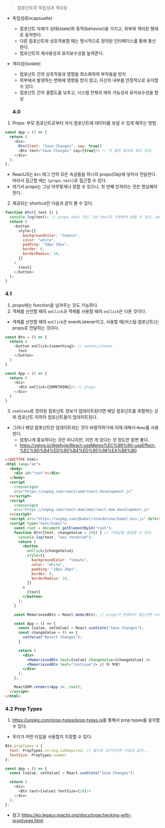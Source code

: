 > 컴포넌트의 독립성과 격리성  
- 독립성(Encapsualte)
  - 컴포넌트 자체가 상태(state)와 동작(behavior)을 가지고, 외부와 격리된 형태로 동작한다.
  - 다른 컴포넌트와 상호작용할 때는 명시적으로 정의된 인터페이스를 통해 통신한다.
  - 컴포넌트의 재사용성과 유지보수성을 높여준다.  
- 격리성(isolate)
  - 컴포넌트 간의 상호작용과 영향을 최소화하여 부작용을 방지  
  - 외부에서 발생하는 변화에 영향을 받지 않고, 자신의 내부를 안정적으로 유지할 수 있다.
  - 컴포넌트 간의 결합도를 낮추고, 시스템 전체의 에측 가능성과 유지보수성을 향상

  ### 4.0
1. Props: 부모 컴포넌트로부터 자식 컴포넌트에 데이터를 보낼 수 있게 해주는 방법  

```js
const App = () => {
  return (
    <div>
      Btn({text: "Save Changes", say: true})
      <Btn text="Save Changes" say={true}/> // 이 둘의 동치로 봐도 된다.
    </div>
  );
};
```
  - ReactJS는 `Btn` 태그 안의 모든 속성들을 하나의 props(Obj)에 넣어서 전달한다. 따라서 접근할 때는 `{props.text}`로 접근할 수 있다.
  - 여기서 props는 그냥 아무렇게나 정할 수 있으나, 첫 번째 인자라는 것은 명심해야 한다.

2. 제공되는 shortcut은 다음과 같이 볼 수 있다.  

```js
function Btn({ text }) {
  console.log(text); // props.text 대신 그냥 text로 사용해서 받을 수 있다. destructing
  return (
    <button
      style={{
        backgroundColor: "tomato",
        color: "white",
        padding: "10px 20px",
        border: 0,
        borderRadius: 10,
      }}
    >
      {text}
    </button>
  );
}
```

### 4.1  
1. props에는 function을 넘겨주는 것도 가능하다.  
2. 객체를 선언할 때의 `onClick`과 객체를 사용할 때의 `onClick`은 다른 것이다.
- 객체를 선언할 때의 `onClick`은 eventListener이고, 사용할 때(커스텀 컴포넌트)는 props로 전달하는 것이다.  

```js
const Btn = () => {
  return (
    <button onClick={something}> // eventListener
      text
    </button>
  )
}

const App = () => {
  return (
    <div>
      <Btn onClick={SOMETHING}/> // props
    </div>
  )
}
```

3. `useState`로 정의된 컴포넌트 정보가 업데이트된다면 해당 컴포넌트를 포함하는 상위 컴포넌트 이하의 컴포넌트들이 업데이트된다.  
- 그러나 해당 컴포넌트만 업데이트되는 것이 바람직하기에 이에 대해서 `Memo`를 사용한다.
  - 엄청나게 중요하다는 것은 아니지만, 이런 게 있다는 것 정도만 알면 좋다.
  - https://velog.io/@jellyjw/React-useMemo%EC%99%80-useEffect-%EC%9D%B4%ED%95%B4%ED%95%98%EA%B8%B0


```html
<!DOCTYPE html>
<html lang="en">
  <body>
    <div id="root"></div>
  </body>
  <script
    crossorigin
    src="https://unpkg.com/react/umd/react.development.js"
  ></script>
  <script
    crossorigin
    src="https://unpkg.com/react-dom/umd/react-dom.development.js"
  ></script>
  <script src="https://unpkg.com/@babel/standalone/babel.min.js" defer></script>
  <script type="text/babel">
    const root = document.getElementById("root");
    function Btn({text, changeValue = 20}) { // 기본값을 설정할 수 있다.
      console.log(text, "was rendered");
      return (
        <button
          onClick={changeValue} 
          style={{
            backgroundColor: "tomato",
            color: "white",
            padding: "10px 20px",
            border: 0,
            borderRadius: 10,
          }}
        >
          {text}
        </button>
      );
    }

    const MemoriezedBtn = React.memo(Btn); // props가 변경되지 않는다면 rerender하지 말아주세요.

    const App = () => {
      const [value, setValue] = React.useState("Save Changes");
      const changeValue = () => {
        setValue("Revert Changes");
      }

      return (
        <div>
          <MemoriezedBtn text={value} changeValue={changeValue} />
          <MemoriezedBtn text="Continue"/> // 이 부분!
        </div>
      );
    };

    ReactDOM.render(<App />, root);
  </script>
</html>

```

### 4.2 Prop Types  
1. <a href="https://unpkg.com/prop-types/prop-types.js">https://unpkg.com/prop-types/prop-types.js</a>를 통해서 prop types를 설치할 수 있다.  
- 우리가 어떤 타입을 사용할지 지정할 수 있다.  

```js
Btn.propTypes = {
  text: PropTypes.string.isRequired, // 필수로 요구된다면 다음과 같이...
  fontSize: PropTypes.number 
};

const App = () => {
  const [value, setValue] = React.useState("Save Changes");

  return (
    <div>
      <Btn text={value} fontSize={18}/>
    </div>
  );
};
```

- 참고 <a href="https://ko.legacy.reactjs.org/docs/typechecking-with-proptypes.html">https://ko.legacy.reactjs.org/docs/typechecking-with-proptypes.html</a>